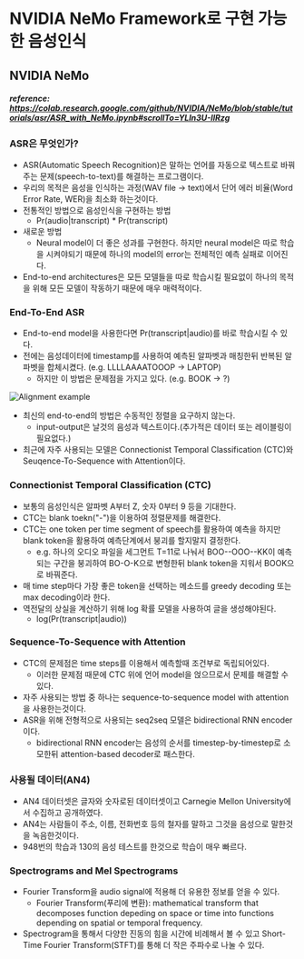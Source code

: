 # NVIDIA NeMo Framework로 구현 가능한 음성인식

## NVIDIA NeMo
##### reference: https://colab.research.google.com/github/NVIDIA/NeMo/blob/stable/tutorials/asr/ASR_with_NeMo.ipynb#scrollTo=YLln3U-IlRzg

### ASR은 무엇인가?
- ASR(Automatic Speech Recognition)은 말하는 언어를 자동으로 텍스트로 바꿔주는 문제(speech-to-text)를 해결하는 프로그램이다.
- 우리의 목적은 음성을 인식하는 과정(WAV file -> text)에서 단어 에러 비율(Word Error Rate, WER)을 최소화 하는것이다.
- 전통적인 방법으로 음성인식을 구현하는 방법
  - Pr(audio|transcript) * Pr(transcript)
- 새로운 방법
  - Neural model이 더 좋은 성과를 구현한다. 하지만 neural model은 따로 학습을 시켜야되기 때문에 하나의 model의 error는 전체적인 예측 실패로 이어진다.
- End-to-end architectures은 모든 모델들을 따로 학습시킬 필요없이 하나의 목적을 위해 모든 모델이 작동하기 때문에 매우 매력적이다.

### End-To-End ASR
- End-to-end model을 사용한다면 Pr(transcript|audio)를 바로 학습시킬 수 있다.
- 전에는 음성데이터에 timestamp를 사용하여 예측된 알파벳과 매칭한뒤 반복된 알파벳을 합체시켰다. (e.g. LLLLAAAATOOOP -> LAPTOP)
  - 하지만 이 방법은 문제점을 가지고 있다. (e.g. BOOK -> ?)

![Alignment example](https://raw.githubusercontent.com/NVIDIA/NeMo/stable/tutorials/asr/images/alignment_example.png)

- 최신의 end-to-end의 방법은 수동적인 정렬을 요구하지 않는다.
  - input-output은 날것의 음성과 텍스트이다.(추가적은 데이터 또는 레이블링이 필요없다.)
- 최근에 자주 사용되는 모델은 Connectionist Temporal Classification (CTC)와 Seuqence-To-Sequence with Attention이다.

### Connectionist Temporal Classification (CTC)
- 보통의 음성인식은 알파벳 A부터 Z, 숫자 0부터 9 등을 기대한다.
- CTC는 blank toekn("-")을 이용하여 정렬문제를 해결한다.
- CTC는 one token per time segment of speech를 활용하여 예측을 하지만 blank token을 활용하여 예측단계에서 붕괴를 할지말지 결정한다.
  - e.g. 하나의 오디오 파일을 세그먼트 T=11로 나눠서 BOO--OOO--KK이 예측되는 구간을 붕괴하여 BO-O-K으로 변형한뒤 blank token을 지워서 BOOK으로 바꿔준다.
- 매 time step마다 가장 좋은 token을 선택하는 메소드를 greedy decoding 또는 max decoding이라 한다.
- 역전달의 상실을 계산하기 위해 log 확률 모델을 사용하여 글을 생성해야된다.
  - log(Pr(transcript|audio))

### Sequence-To-Sequence with Attention
- CTC의 문제점은 time steps를 이용해서 예측할때 조건부로 독립되어있다.
  - 이러한 문제점 때문에 CTC 위에 언어 model을 얹으므로서 문제를 해결할 수 있다.
- 자주 사용되는 방법 중 하나는 sequence-to-sequence model with attention을 사용한는것이다.
- ASR을 위해 전형적으로 사용되는 seq2seq 모델은 bidirectional RNN encoder이다.
  - bidirectional RNN encoder는 음성의 순서를 timestep-by-timestep로 소모한뒤 attention-based decoder로 패스한다.

### 사용될 데이터(AN4)
- AN4 데이터셋은 글자와 숫자로된 데이터셋이고 Carnegie Mellon University에서 수집하고 공개하였다.
- AN4는 사람들이 주소, 이름, 전화번호 등의 철자를 말하고 그것을 음성으로 말한것을 녹음한것이다.
- 948번의 학습과 130의 음성 테스트를 한것으로 학습이 매우 빠르다.

### Spectrograms and Mel Spectrograms
- Fourier Transform을 audio signal에 적용해 더 유용한 정보를 얻을 수 있다.
  - Fourier Transform(푸리에 변환): mathematical transform that decomposes function depeding on space or time into functions depending on spatial or temporal frequency.
- Spectrogram을 통해서 다양한 진동의 힘을 시간에 비례해서 볼 수 있고 Short-Time Fourier Transform(STFT)를 통해 더 작은 주파수로 나눌 수 있다.
